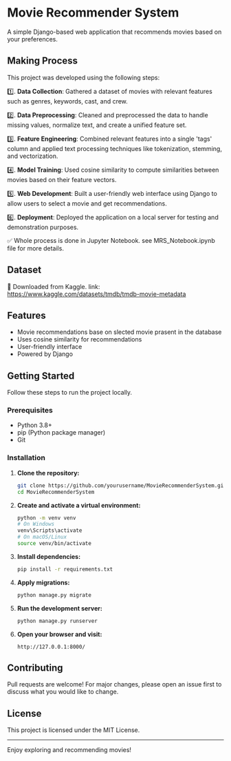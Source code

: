 # Movie Recommender System

A simple Django-based web application that recommends movies based on your preferences.

## Making Process

This project was developed using the following steps:

1️⃣. **Data Collection**: Gathered a dataset of movies with relevant features such as genres, keywords, cast, and crew.

2️⃣. **Data Preprocessing**: Cleaned and preprocessed the data to handle missing values, normalize text, and create a unified feature set.

3️⃣. **Feature Engineering**: Combined relevant features into a single 'tags' column and applied text processing techniques like tokenization, stemming, and                  vectorization.

4️⃣. **Model Training**: Used cosine similarity to compute similarities between movies based on their feature vectors.

5️⃣. **Web Development**: Built a user-friendly web interface using Django to allow users to select a movie and get recommendations.

6️⃣. **Deployment**: Deployed the application on a local server for testing and demonstration purposes.

✅ Whole process is done in Jupyter Notebook. see MRS_Notebook.ipynb file for more details.


## Dataset

🔗 Downloaded from Kaggle. link: https://www.kaggle.com/datasets/tmdb/tmdb-movie-metadata

## Features

- Movie recommendations base on slected movie prasent in the database
- Uses cosine similarity for recommendations
- User-friendly interface
- Powered by Django

## Getting Started

Follow these steps to run the project locally.

### Prerequisites

- Python 3.8+
- pip (Python package manager)
- Git

### Installation

1. **Clone the repository:**
    ```bash
    git clone https://github.com/yourusername/MovieRecommenderSystem.git
    cd MovieRecommenderSystem
    ```

2. **Create and activate a virtual environment:**
    ```bash
    python -m venv venv
    # On Windows
    venv\Scripts\activate
    # On macOS/Linux
    source venv/bin/activate
    ```

3. **Install dependencies:**
    ```bash
    pip install -r requirements.txt
    ```

4. **Apply migrations:**
    ```bash
    python manage.py migrate
    ```

5. **Run the development server:**
    ```bash
    python manage.py runserver
    ```

6. **Open your browser and visit:**
    ```
    http://127.0.0.1:8000/
    ```

## Contributing

Pull requests are welcome! For major changes, please open an issue first to discuss what you would like to change.

## License

This project is licensed under the MIT License.

---

Enjoy exploring and recommending movies!
